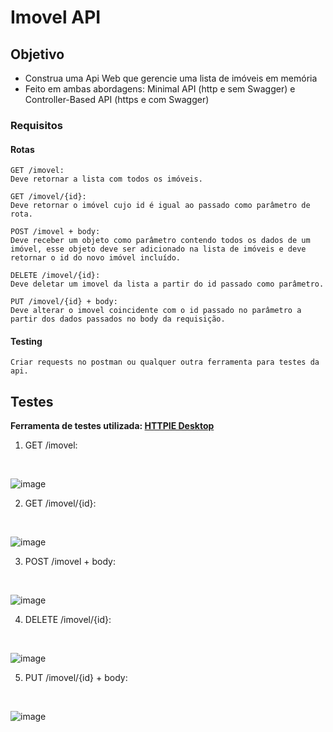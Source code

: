# Imovel API

## Objetivo

- Construa uma Api Web que gerencie uma lista de imóveis em memória
- Feito em ambas abordagens: Minimal API (http e sem Swagger) e Controller-Based API (https e com Swagger)

### Requisitos

#### Rotas

    GET /imovel: 
    Deve retornar a lista com todos os imóveis.

    GET /imovel/{id}:
    Deve retornar o imóvel cujo id é igual ao passado como parâmetro de rota.

    POST /imovel + body: 
    Deve receber um objeto como parâmetro contendo todos os dados de um imóvel, esse objeto deve ser adicionado na lista de imóveis e deve retornar o id do novo imóvel incluído.

    DELETE /imovel/{id}:
    Deve deletar um imovel da lista a partir do id passado como parâmetro.

    PUT /imovel/{id} + body:
    Deve alterar o imovel coincidente com o id passado no parâmetro a partir dos dados passados no body da requisição.

#### Testing

    Criar requests no postman ou qualquer outra ferramenta para testes da api.

## Testes

**Ferramenta de testes utilizada: [HTTPIE Desktop](https://httpie.io/app)**

1. GET /imovel:
<br/>

![image](https://github.com/little-junior/ImovelAPI/assets/126090805/c672691d-b379-4bc7-ad8d-52f17b343cdf)

2. GET /imovel/{id}:
<br/>

![image](https://github.com/little-junior/ImovelAPI/assets/126090805/b7ee122e-0ef0-4139-8e3c-95a2a3cdc15b)

3. POST /imovel + body:
<br/>

![image](https://github.com/little-junior/ImovelAPI/assets/126090805/04c29ce8-4fce-410c-b79c-2afc1ee67b4e)

4. DELETE /imovel/{id}:
<br/>

![image](https://github.com/little-junior/ImovelAPI/assets/126090805/da24d46f-bab3-4ac8-8dc4-50856888902e)

5. PUT /imovel/{id} + body:
<br/>

![image](https://github.com/little-junior/ImovelAPI/assets/126090805/1179151d-8cda-4a13-a5f6-701d0932c515)


